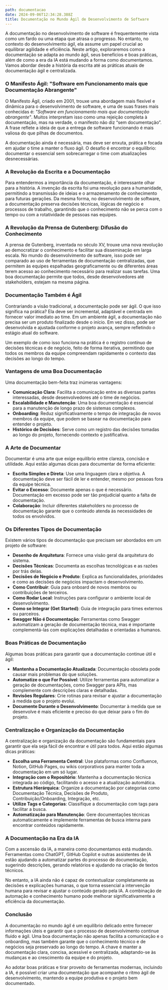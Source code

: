 ```yaml
---
path: documentacao
date: 2024-09-06T12:34:28.388Z
title: Documentação no Mundo Ágil de Desenvolvimento de Software
---
```

A documentação no desenvolvimento de software é frequentemente vista como um fardo ou uma etapa que atrasa o progresso. No entanto, no contexto do desenvolvimento ágil, ela assume um papel crucial ao equilibrar agilidade e eficiência. Neste artigo, exploraremos como a documentação se adapta ao mundo ágil, seus benefícios e boas práticas, além de como a era da IA está mudando a forma como documentamos. Vamos abordar desde a história da escrita até as práticas atuais de documentação ágil e centralizada.

### O Manifesto Ágil: "Software em Funcionamento mais que Documentação Abrangente"

O Manifesto Ágil, criado em 2001, trouxe uma abordagem mais flexível e dinâmica para o desenvolvimento de software, e uma de suas frases mais conhecidas é: *"Software em funcionamento mais que documentação abrangente"*. Muitos interpretam isso como uma rejeição completa à documentação, mas na verdade, o manifesto não diz “sem documentação”. A frase reflete a ideia de que a entrega de software funcionando é mais valiosa do que pilhas de documentos.

A documentação ainda é necessária, mas deve ser enxuta, prática e focada em ajudar o time a manter o fluxo ágil. O desafio é encontrar o equilíbrio: documentar o essencial sem sobrecarregar o time com atualizações desnecessárias.

### A Revolução da Escrita e a Documentação

Para entendermos a importância da documentação, é interessante olhar para a história. A invenção da escrita foi uma revolução para a humanidade, permitindo a transmissão de ideias e o armazenamento de conhecimento para futuras gerações. Da mesma forma, no desenvolvimento de software, a documentação preserva decisões técnicas, lógicas de negócio e processos de trabalho, garantindo que o conhecimento não se perca com o tempo ou com a rotatividade de pessoas nas equipes.

### A Revolução da Prensa de Gutenberg: Difusão do Conhecimento

A prensa de Gutenberg, inventada no século XV, trouxe uma nova revolução ao democratizar o conhecimento e facilitar sua disseminação em larga escala. No mundo do desenvolvimento de software, isso pode ser comparado ao uso de ferramentas de documentação centralizadas, que permitem às equipes espalhadas geograficamente ou de diferentes áreas terem acesso ao conhecimento necessário para realizar suas tarefas. Uma boa documentação permite que todos, desde desenvolvedores até stakeholders, estejam na mesma página.

### Documentação Também é Ágil

Contrariando a visão tradicional, a documentação pode ser ágil. O que isso significa na prática? Ela deve ser incremental, adaptável e centrada em fornecer valor imediato ao time. Em um ambiente ágil, a documentação não precisa ser um produto finalizado desde o início. Em vez disso, pode ser desenvolvida e ajustada conforme o projeto avança, sempre refletindo o estágio atual do software.

Um exemplo de como isso funciona na prática é o registro contínuo de decisões técnicas e de negócio, feito de forma iterativa, permitindo que todos os membros da equipe compreendam rapidamente o contexto das decisões ao longo do tempo.

### Vantagens de uma Boa Documentação

Uma documentação bem-feita traz inúmeras vantagens:

* **Comunicação Clara**: Facilita a comunicação entre as diversas partes interessadas, desde desenvolvedores até o time de negócios.
* **Escalabilidade e Manutenção**: Uma boa documentação é essencial para a manutenção de longo prazo de sistemas complexos.
* **Onboarding**: Reduz significativamente o tempo de integração de novos membros da equipe, que podem se basear na documentação para entender o projeto.
* **Histórico de Decisões**: Serve como um registro das decisões tomadas ao longo do projeto, fornecendo contexto e justificativa.

### A Arte de Documentar

Documentar é uma arte que exige equilíbrio entre clareza, concisão e utilidade. Aqui estão algumas dicas para documentar de forma eficiente:

* **Escrita Simples e Direta**: Use uma linguagem clara e objetiva. A documentação deve ser fácil de ler e entender, mesmo por pessoas fora da equipe técnica.
* **Evitar o Excesso**: Documente apenas o que é necessário. Documentação em excesso pode ser tão prejudicial quanto a falta de documentação.
* **Colaboração**: Incluir diferentes stakeholders no processo de documentação garante que o conteúdo atenda às necessidades de todos os envolvidos.

### Os Diferentes Tipos de Documentação

Existem vários tipos de documentação que precisam ser abordados em um projeto de software:

* **Desenho de Arquitetura**: Fornece uma visão geral da arquitetura do sistema.
* **Decisões Técnicas**: Documenta as escolhas tecnológicas e as razões por trás delas.
* **Decisões de Negócio e Produto**: Explica as funcionalidades, prioridades e como as decisões de negócios impactam o desenvolvimento.
* **Como Contribuir**: Guia para onboard de novos membros ou contribuições de terceiros.
* **Como Rodar Local**: Instruções para configurar o ambiente local de desenvolvimento.
* **Como se Integrar (Get Started)**: Guia de integração para times externos ou parceiros.
* **Swagger Não é Documentação**: Ferramentas como Swagger automatizam a geração de documentação técnica, mas é importante complementá-las com explicações detalhadas e orientadas a humanos.

### Boas Práticas de Documentação

Algumas boas práticas para garantir que a documentação continue útil e ágil:

* **Mantenha a Documentação Atualizada**: Documentação obsoleta pode causar mais problemas do que soluções.
* **Automatize o que For Possível**: Utilize ferramentas para automatizar a geração de documentações, como Swagger para APIs, mas complemente com descrições claras e detalhadas.
* **Revisões Regulares**: Crie rotinas para revisar e ajustar a documentação à medida que o projeto evolui.
* **Documente Durante o Desenvolvimento**: Documentar à medida que se desenvolve é mais eficiente e preciso do que deixar para o fim do projeto.

### Centralização e Organização da Documentação

A centralização e organização da documentação são fundamentais para garantir que ela seja fácil de encontrar e útil para todos. Aqui estão algumas dicas práticas:

* **Escolha uma Ferramenta Central**: Use plataformas como Confluence, Notion, GitHub Pages, ou wikis corporativos para manter toda a documentação em um só lugar.
* **Integração com o Repositório**: Mantenha a documentação técnica integrada ao código, facilitando o acesso e a atualização automática.
* **Estrutura Hierárquica**: Organize a documentação por categorias como Documentação Técnica, Decisões de Produto, Contribuição/Onboarding, Integração, etc.
* **Utilize Tags e Categorias**: Classifique a documentação com tags para facilitar a busca.
* **Automatização para Manutenção**: Gere documentações técnicas automaticamente e implemente ferramentas de busca interna para encontrar conteúdos rapidamente.

### A Documentação na Era da IA

Com a ascensão da IA, a maneira como documentamos está mudando. Ferramentas como ChatGPT, GitHub Copilot e outras assistentes de IA estão ajudando a automatizar partes do processo de documentação, sugerindo descrições, gerando relatórios e ajudando na criação de textos técnicos.

No entanto, a IA ainda não é capaz de contextualizar completamente as decisões e explicações humanas, o que torna essencial a intervenção humana para revisar e ajustar o conteúdo gerado pela IA. A combinação de automação e conhecimento humano pode melhorar significativamente a eficiência da documentação.

### Conclusão

A documentação no mundo ágil é um equilíbrio delicado entre fornecer informações úteis e garantir que o processo de desenvolvimento continue fluido e ágil. Uma boa documentação não apenas facilita a comunicação e o onboarding, mas também garante que o conhecimento técnico e de negócios seja preservado ao longo do tempo. A chave é manter a documentação clara, concisa, acessível e centralizada, adaptando-se às mudanças e ao crescimento da equipe e do projeto.

Ao adotar boas práticas e tirar proveito de ferramentas modernas, incluindo a IA, é possível criar uma documentação que acompanhe o ritmo ágil de desenvolvimento, mantendo a equipe produtiva e o projeto bem documentado.
